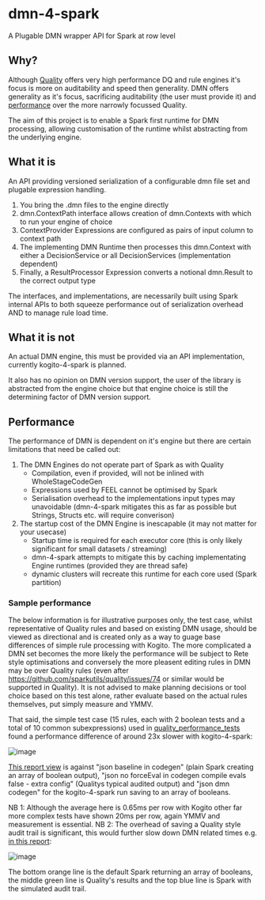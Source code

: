 # dmn-4-spark

A Plugable DMN wrapper API for Spark at row level

## Why?

Although [Quality](https://sparkutils.github.io/quality/) offers very high performance DQ and rule engines it's focus is more on auditability and speed then generality.  DMN offers generality as it's focus, sacrificing auditability (the user must provide it) and [performance](#performance) over the more narrowly focussed Quality.

The aim of this project is to enable a Spark first runtime for DMN processing, allowing customisation of the runtime whilst abstracting from the underlying engine.

## What it is

An API providing versioned serialization of a configurable dmn file set and plugable expression handling.

1. You bring the .dmn files to the engine directly
2. dmn.ContextPath interface allows creation of dmn.Contexts with which to run your engine of choice
3. ContextProvider Expressions are configured as pairs of input column to context path
4. The implementing DMN Runtime then processes this dmn.Context with either a DecisionService or all DecisionServices (implementation dependent)
5. Finally, a ResultProcessor Expression converts a notional dmn.Result to the correct output type

The interfaces, and implementations, are necessarily built using Spark internal APIs to both squeeze performance out of serialization overhead AND to manage rule load time.

## What it is not

An actual DMN engine, this must be provided via an API implementation, currently kogito-4-spark is planned.

It also has no opinion on DMN version support, the user of the library is abstracted from the engine choice but that engine choice is still the determining factor of DMN version support.

## Performance

The performance of DMN is dependent on it's engine but there are certain limitations that need be called out:

1. The DMN Engines do not operate part of Spark as with Quality
    -    Compilation, even if provided, will not be inlined with WholeStageCodeGen
    -    Expressions used by FEEL cannot be optimised by Spark
    -    Serialisation overhead to the implementations input types may unavoidable (dmn-4-spark mitigates this as far as possible but Strings, Structs etc. will require converison)
2. The startup cost of the DMN Engine is inescapable (it may not matter for your usecase)
    -    Startup time is required for each executor core (this is only likely significant for small datasets / streaming)
    -    dmn-4-spark attempts to mitigate this by caching implementating Engine runtimes (provided they are thread safe)
    -    dynamic clusters will recreate this runtime for each core used (Spark partition)

### Sample performance

The below information is for illustrative purposes only, the test case, whilst representative of Quality rules and based on existing DMN usage, should be viewed as directional and is created only as a way to guage base differences of simple rule processing with Kogito.  The more complicated a DMN set becomes the more likely the performance will be subject to Rete style optimisations and conversely the more pleasent editing rules in DMN may be over Quality rules (even after https://github.com/sparkutils/quality/issues/74 or similar would be supported in Quality).  It is not advised to make planning decisions or tool choice based on this test alone, rather evaluate based on the actual rules themselves, put simply measure and YMMV.

That said, the simple test case (15 rules, each with 2 boolean tests and a total of 10 common subexpressions) used in [quality_performance_tests](https://github.com/sparkutils/quality_performance_tests/) found a performance difference of around 23x slower with kogito-4-spark:

![image](https://github.com/user-attachments/assets/fc4bc669-3f52-4c41-b77f-2a22ac15fe89)

[This report view](https://sparkutils.github.io/quality_performance_tests/reports/report_server_1m_count_vs_cache_count_inc_dmn/index.html) is against "json baseline in codegen" (plain Spark creating an array of boolean output), "json no forceEval in codegen compile evals false - extra config" (Qualitys typical audited output) and "json dmn codegen" for the kogito-4-spark run saving to an array of booleans.

NB 1: Although the average here is 0.65ms per row with Kogito other far more complex tests have shown 20ms per row, again YMMV and measurement is essential.
NB 2: The overhead of saving a Quality style audit trail is significant, this would further slow down DMN related times e.g. [in this report](https://sparkutils.github.io/quality_performance_tests/reports/report_server_to_1m_rc5_vs_spark_with_audit/index.html):

![image](https://github.com/user-attachments/assets/012c3ee4-f455-428d-873c-6e351bbaaa0c)

The bottom orange line is the default Spark returning an array of booleans, the middle green line is Quality's results and the top blue line is Spark with the simulated audit trail.

